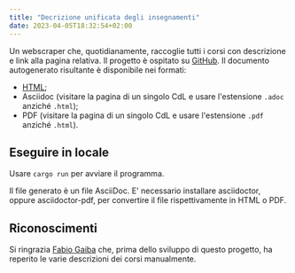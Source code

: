 ```yaml
---
title: "Decrizione unificata degli insegnamenti"
date: 2023-04-05T18:32:54+02:00
---
```


Un webscraper che, quotidianamente, raccoglie tutti i corsi con descrizione e link alla pagina relativa.
Il progetto è ospitato su [GitHub](https://github.com/cartabinaria/course-description-merged).
Il documento autogenerato risultante è disponibile nei formati:

- [HTML](https://cartabinaria.students.cs.unibo.it/course-description-merged);
- Asciidoc (visitare la pagina di un singolo CdL e usare l'estensione `.adoc`
  anziché `.html`);
- PDF (visitare la pagina di un singolo CdL e usare l'estensione `.pdf`
  anziché `.html`).

## Eseguire in locale

Usare `cargo run` per avviare il programma.

Il file generato è un file AsciiDoc.
E' necessario installare asciidoctor, oppure asciidoctor-pdf, per convertire il file rispettivamente in HTML o PDF.

## Riconoscimenti

Si ringrazia [Fabio Gaiba](https://github.com/faguccio) che, prima
dello sviluppo di questo progetto, ha reperito le varie descrizioni dei corsi
manualmente.

